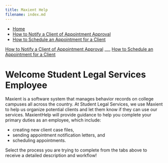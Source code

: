 ```yaml
---
title: Maxient Help
filename: index.md 
--- 
```

<nav>
	    		<ul>
	        		<li><a href="/">Home</a></li>
		        	<li><a href="https://maxienthelp.wordpress.com/how-to-schedule-an-appointment-for-a-client/">How to Notify a Client of Appointment Approval</a></li>
	        		<li><a href="/How to Schedule an Appointment for a Client">How to Schedule an Appointment for a Client</a></li>
	    		</ul>
			</nav>

[How to Notify a Client of Appointment Approval](https://maxienthelp.wordpress.com/how-to-schedule-an-appointment-for-a-client/)         ___     [How to Schedule an Appointment for a Client](https://maxienthelp.wordpress.com/how-to-schedule-an-appointment-for-a-client/)
# Welcome Student Legal Services Employee

Maxient is a software system that manages behavior records on college campuses all across the country. At Student Legal Services, we use Maxient to help us organize potential clients and let them know if they can use our services. MaxientHelp will provide guidance to help you complete your primary duties as an employee, which include:

- creating new client case files,
- sending appointment notification letters, and
- scheduling appointments.

Select the process you are trying to complete from the tabs above to receive a detailed description and workflow!
